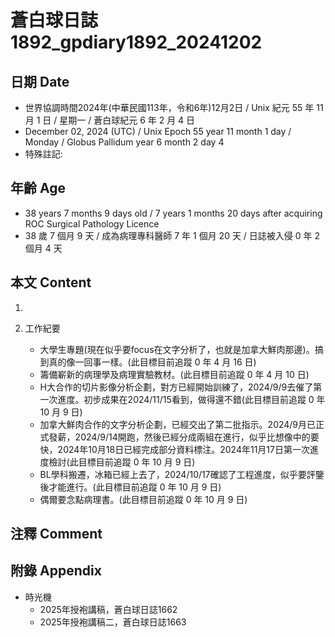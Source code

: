 [_metadata_:encoding]: - "utf-8"
[_metadata_:language]: - "zh-Hant-TW"
[_metadata_:fileformat]: - "markdown"
[_metadata_:MIME_type]: - "text/plain"
[_metadata_:markdown_version]: - "commonmark version 0.30"
[_metadata_:markdown_spec]: - "https://spec.commonmark.org/0.30/"

# 蒼白球日誌1892_gpdiary1892_20241202 #

## 日期 Date ##

* 世界協調時間2024年(中華民國113年，令和6年)12月2日 / Unix 紀元 55 年 11 月 1 日 / 星期一 / 蒼白球紀元 6 年 2 月 4 日
* December 02, 2024 (UTC) / Unix Epoch 55 year 11 month 1 day / Monday / Globus Pallidum year 6 month 2 day 4
* 特殊註記:

## 年齡 Age ##

* 38 years 7 months 9 days old / 7 years 1 months 20 days after acquiring ROC Surgical Pathology Licence
* 38 歲 7 個月 9 天 / 成為病理專科醫師 7 年 1 個月 20 天 / 日誌被入侵 0 年 2 個月 4 天

## 本文 Content ##

1. 

2. 工作紀要

    - 大學生專題(現在似乎要focus在文字分析了，也就是加拿大鮮肉那邊)。搞到真的像一回事一樣。(此目標目前追蹤 0 年 4 月 16 日)
    - 籌備嶄新的病理學及病理實驗教材。(此目標目前追蹤 0 年 4 月 10 日)
    - H大合作的切片影像分析企劃，對方已經開始訓練了，2024/9/9去催了第一次進度。初步成果在2024/11/15看到，做得還不錯(此目標目前追蹤 0 年 10 月 9 日)
    - 加拿大鮮肉合作的文字分析企劃，已經交出了第二批指示。2024/9月已正式發薪，2024/9/14開跑，然後已經分成兩組在進行，似乎比想像中的要快，2024年10月18日已經完成部分資料標注。2024年11月17日第一次進度檢討(此目標目前追蹤 0 年 10 月 9 日)
    - BL學科搬遷，冰箱已經上去了，2024/10/17確認了工程進度，似乎要評鑒後才能進行。(此目標目前追蹤 0 年 10 月 9 日)
    - 偶爾要念點病理書。(此目標目前追蹤 0 年 10 月 9 日)

## 注釋 Comment ##


## 附錄 Appendix ##

* 時光機
    - 2025年授袍講稿，蒼白球日誌1662
    - 2025年授袍講稿二，蒼白球日誌1663
